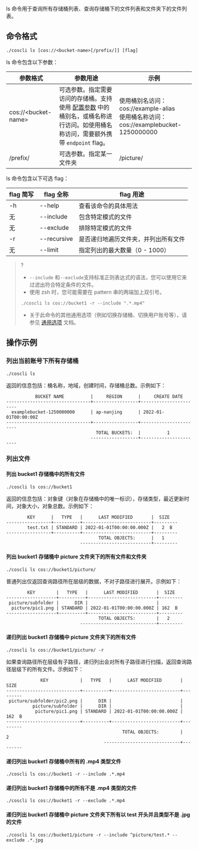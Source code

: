 ls 命令用于查询所有存储桶列表、查询存储桶下的文件列表和文件夹下的文件列表。

## 命令格式
```plaintext
./coscli ls [cos://<bucket-name>[/prefix/]] [flag]
```

ls 命令包含以下参数：

| 参数格式          | 参数用途       | 示例                 |
| ----------------- | -------------- | -------------------- |
 cos://&lt;bucket-name&gt; | 可选参数。指定需要访问的存储桶。支持使用 [配置参数](https://cloud.tencent.com/document/product/436/63144#.E9.85.8D.E7.BD.AE.E5.8F.82.E6.95.B0) 中的桶别名，或桶名称进行访问。如使用桶名称访问，需要额外携带 `endpoint` flag。  |使用桶别名访问：cos://example-alias<br>使用桶名称访问：cos://examplebucket-1250000000  |
| /prefix/          | 可选参数。指定某一文件夹 | /picture/ |

ls 命令包含以下可选 flag：

| flag 简写 | flag 全称   | flag 用途                            |
| --------- | ----------- | ------------------------------------ |
| -h |  --help |   查看该命令的具体用法  |
|     无      | --include   | 包含特定模式的文件                   |
|     无       | --exclude   | 排除特定模式的文件                   |
| -r        | --recursive | 是否递归地遍历文件夹，并列出所有文件 |
|     无      | --limit       | 指定列出的最大数量（0 - 1000） |

>? 
> - `--include` 和`--exclude`支持标准正则表达式的语法，您可以使用它来过滤出符合特定条件的文件。
> - 使用 zsh 时，您可能需要在 pattern 串的两端加上双引号。
> ```plaintext
> ./coscli ls cos://bucket1 -r --include ".*.mp4"
> ```
> - 关于此命令的其他通用选项（例如切换存储桶、切换用户账号等），请参见 [通用选项](https://cloud.tencent.com/document/product/436/71763) 文档。

## 操作示例


### 列出当前账号下所有存储桶

```plaintext
./coscli ls
```

返回的信息包括：桶名称，地域，创建时间，存储桶总数。示例如下：

```plaintext
           BUCKET NAME          |     REGION      |     CREATE DATE
--------------------------------+-----------------+-----------------------
  examplebucket-1250000000      | ap-nanjing      | 2022-01-01T00:00:00Z
--------------------------------+-----------------+-----------------------
                                  TOTAL BUCKETS:  |          1
                                ------------------+-----------------------
```

### 列出文件

#### 列出 bucket1 存储桶中的所有文件

```plaintext
./coscli ls cos://bucket1
```

返回的信息包括：对象键（对象在存储桶中的唯一标识），存储类型，最近更新时间，对象大小，对象总数。示例如下：

```plaintext
        KEY      |   TYPE   |      LAST MODIFIED       |  SIZE
-----------------+----------+--------------------------+---------
        test.txt | STANDARD | 2022-01-01T00:00:00.000Z |   2  B
-----------------+----------+--------------------------+---------
                                   TOTAL OBJECTS:      |   1
                            ---------------------------+---------
```

#### 列出 bucket1 存储桶中 picture 文件夹下的所有文件和文件夹

```plaintext
./coscli ls cos://bucket1/picture/
```

普通列出仅返回查询路径所在层级的数据，不对子路径进行展开。示例如下：

```plaintext
        KEY        |   TYPE   |      LAST MODIFIED       |  SIZE
-------------------+----------+--------------------------+---------
 picture/subfolder |      DIR |                          |   
  picture/pic1.png | STANDARD | 2022-01-01T00:00:00.000Z | 162  B
-------------------+----------+--------------------------+---------
                                   TOTAL OBJECTS:        |   2
                            -----------------------------+---------
```


#### 递归列出 bucket1 存储桶中 picture 文件夹下的所有文件

```plaintext
./coscli ls cos://bucket1/picture/ -r
```

如果查询路径所在层级有子路径，递归列出会对所有子路径进行扫描，返回查询路径层级下的所有文件。示例如下：

```plaintext
             KEY            |   TYPE   |      LAST MODIFIED       |  SIZE
----------------------------+----------+--------------------------+---------
 picture/subfolder/pic2.png |      DIR |                          |   
          picture/subfolder |      DIR |                          |   
           picture/pic1.png | STANDARD | 2022-01-01T00:00:00.000Z | 162  B
----------------------------+----------+--------------------------+---------
                                            TOTAL OBJECTS:        |   2
                                     -----------------------------+---------
```

#### 递归列出 bucket1 存储桶中所有的 .mp4 类型文件

```plaintext
./coscli ls cos://bucket1 -r --include .*.mp4
```

#### 递归列出 bucket1 存储桶中的所有不是 .mp4 类型的文件

```plaintext
./coscli ls cos://bucket1 -r --exclude .*.mp4
```

#### 递归列出 bucket1 存储桶中 picture 文件夹下所有以 test 开头并且类型不是 .jpg 的文件

```plaintext
./coscli ls cos://bucket1/picture -r --include ^picture/test.* --exclude .*.jpg
```
